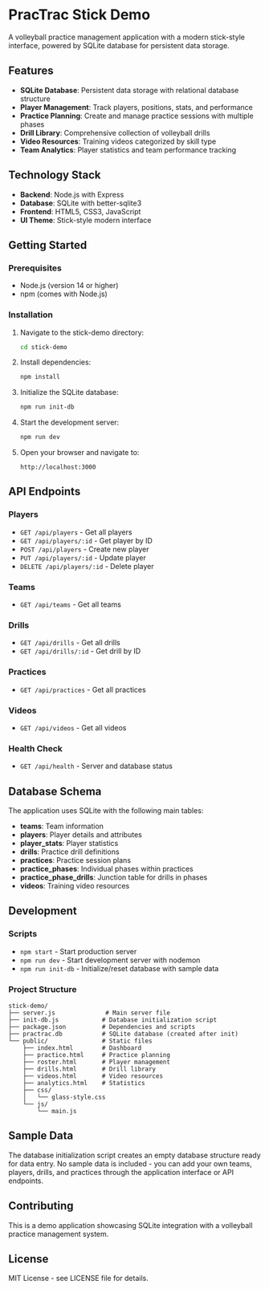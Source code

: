 # PracTrac Stick Demo

A volleyball practice management application with a modern stick-style interface, powered by SQLite database for persistent data storage.

## Features

- **SQLite Database**: Persistent data storage with relational database structure
- **Player Management**: Track players, positions, stats, and performance
- **Practice Planning**: Create and manage practice sessions with multiple phases
- **Drill Library**: Comprehensive collection of volleyball drills
- **Video Resources**: Training videos categorized by skill type
- **Team Analytics**: Player statistics and team performance tracking

## Technology Stack

- **Backend**: Node.js with Express
- **Database**: SQLite with better-sqlite3
- **Frontend**: HTML5, CSS3, JavaScript
- **UI Theme**: Stick-style modern interface

## Getting Started

### Prerequisites

- Node.js (version 14 or higher)
- npm (comes with Node.js)

### Installation

1. Navigate to the stick-demo directory:
   ```bash
   cd stick-demo
   ```

2. Install dependencies:
   ```bash
   npm install
   ```

3. Initialize the SQLite database:
   ```bash
   npm run init-db
   ```

4. Start the development server:
   ```bash
   npm run dev
   ```

5. Open your browser and navigate to:
   ```
   http://localhost:3000
   ```

## API Endpoints

### Players
- `GET /api/players` - Get all players
- `GET /api/players/:id` - Get player by ID
- `POST /api/players` - Create new player
- `PUT /api/players/:id` - Update player
- `DELETE /api/players/:id` - Delete player

### Teams
- `GET /api/teams` - Get all teams

### Drills
- `GET /api/drills` - Get all drills
- `GET /api/drills/:id` - Get drill by ID

### Practices
- `GET /api/practices` - Get all practices

### Videos
- `GET /api/videos` - Get all videos

### Health Check
- `GET /api/health` - Server and database status

## Database Schema

The application uses SQLite with the following main tables:

- **teams**: Team information
- **players**: Player details and attributes  
- **player_stats**: Player statistics
- **drills**: Practice drill definitions
- **practices**: Practice session plans
- **practice_phases**: Individual phases within practices
- **practice_phase_drills**: Junction table for drills in phases
- **videos**: Training video resources

## Development

### Scripts

- `npm start` - Start production server
- `npm run dev` - Start development server with nodemon
- `npm run init-db` - Initialize/reset database with sample data

### Project Structure

```
stick-demo/
├── server.js              # Main server file
├── init-db.js            # Database initialization script
├── package.json          # Dependencies and scripts
├── practrac.db           # SQLite database (created after init)
└── public/               # Static files
    ├── index.html        # Dashboard
    ├── practice.html     # Practice planning
    ├── roster.html       # Player management
    ├── drills.html       # Drill library
    ├── videos.html       # Video resources
    ├── analytics.html    # Statistics
    ├── css/
    │   └── glass-style.css
    └── js/
        └── main.js
```

## Sample Data

The database initialization script creates an empty database structure ready for data entry. No sample data is included - you can add your own teams, players, drills, and practices through the application interface or API endpoints.

## Contributing

This is a demo application showcasing SQLite integration with a volleyball practice management system.

## License

MIT License - see LICENSE file for details.